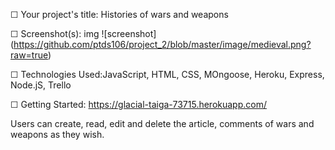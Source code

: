 
☐ Your project's title: Histories of wars and weapons

☐ Screenshot(s): img
![screenshot] (https://github.com/ptds106/project_2/blob/master/image/medieval.png?raw=true)

☐ Technologies Used:JavaScript, HTML, CSS, MOngoose, Heroku, Express, Node.jS, Trello

☐ Getting Started: https://glacial-taiga-73715.herokuapp.com/

Users can create, read, edit and delete the article, comments of wars and weapons as they wish.
